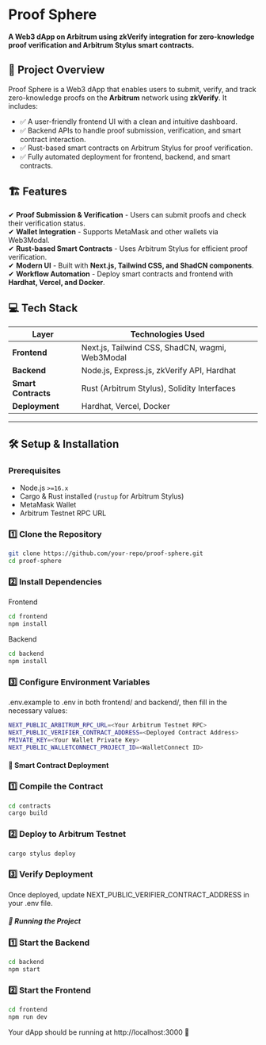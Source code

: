 # Proof Sphere  

**A Web3 dApp on Arbitrum using zkVerify integration for zero-knowledge proof verification and Arbitrum Stylus smart contracts.**  

## 🚀 Project Overview  

Proof Sphere is a Web3 dApp that enables users to submit, verify, and track zero-knowledge proofs on the **Arbitrum** network using **zkVerify**. It includes:  

- ✅ A user-friendly frontend UI with a clean and intuitive dashboard.  
- ✅ Backend APIs to handle proof submission, verification, and smart contract interaction.  
- ✅ Rust-based smart contracts on Arbitrum Stylus for proof verification.  
- ✅ Fully automated deployment for frontend, backend, and smart contracts.  

## 🏗 Features  

✔ **Proof Submission & Verification** - Users can submit proofs and check their verification status.  
✔ **Wallet Integration** - Supports MetaMask and other wallets via Web3Modal.  
✔ **Rust-based Smart Contracts** - Uses Arbitrum Stylus for efficient proof verification.  
✔ **Modern UI** - Built with **Next.js, Tailwind CSS, and ShadCN components**.  
✔ **Workflow Automation** - Deploy smart contracts and frontend with **Hardhat, Vercel, and Docker**.  


## 💻 Tech Stack  

| Layer       | Technologies Used |
|------------|------------------|
| **Frontend** | Next.js, Tailwind CSS, ShadCN, wagmi, Web3Modal |
| **Backend**  | Node.js, Express.js, zkVerify API, Hardhat |
| **Smart Contracts** | Rust (Arbitrum Stylus), Solidity Interfaces |
| **Deployment** | Hardhat, Vercel, Docker |

---

## 🛠 Setup & Installation  

### Prerequisites  

- Node.js `>=16.x`  
- Cargo & Rust installed (`rustup` for Arbitrum Stylus)  
- MetaMask Wallet  
- Arbitrum Testnet RPC URL  

### 1️⃣ Clone the Repository  

```sh
git clone https://github.com/your-repo/proof-sphere.git
cd proof-sphere
```
### 2️⃣ Install Dependencies
Frontend
```sh
cd frontend
npm install
```
Backend
```sh
cd backend
npm install
```
### 3️⃣ Configure Environment Variables
.env.example to .env in both frontend/ and backend/, then fill in the necessary values:
```sh
NEXT_PUBLIC_ARBITRUM_RPC_URL=<Your Arbitrum Testnet RPC>
NEXT_PUBLIC_VERIFIER_CONTRACT_ADDRESS=<Deployed Contract Address>
PRIVATE_KEY=<Your Wallet Private Key>
NEXT_PUBLIC_WALLETCONNECT_PROJECT_ID=<WalletConnect ID>
```

#### 🔗 Smart Contract Deployment
### 1️⃣ Compile the Contract
```sh
cd contracts
cargo build
```
### 2️⃣ Deploy to Arbitrum Testnet
```sh
cargo stylus deploy
```
### 3️⃣ Verify Deployment
Once deployed, update NEXT_PUBLIC_VERIFIER_CONTRACT_ADDRESS in your .env file.

##### 🚀 Running the Project
### 1️⃣ Start the Backend
```sh
cd backend
npm start
```
### 2️⃣ Start the Frontend
```sh
cd frontend
npm run dev
```
Your dApp should be running at http://localhost:3000 🚀

